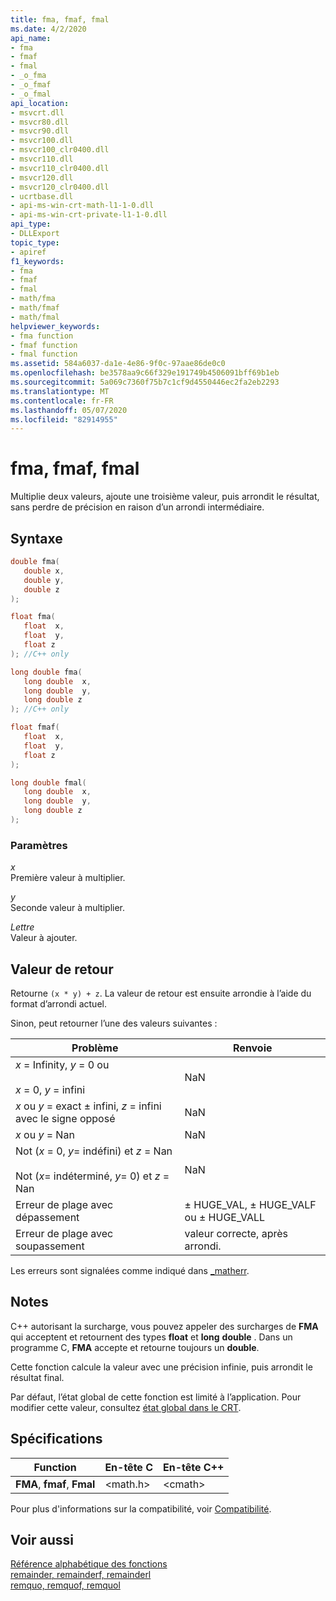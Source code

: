 ```yaml
---
title: fma, fmaf, fmal
ms.date: 4/2/2020
api_name:
- fma
- fmaf
- fmal
- _o_fma
- _o_fmaf
- _o_fmal
api_location:
- msvcrt.dll
- msvcr80.dll
- msvcr90.dll
- msvcr100.dll
- msvcr100_clr0400.dll
- msvcr110.dll
- msvcr110_clr0400.dll
- msvcr120.dll
- msvcr120_clr0400.dll
- ucrtbase.dll
- api-ms-win-crt-math-l1-1-0.dll
- api-ms-win-crt-private-l1-1-0.dll
api_type:
- DLLExport
topic_type:
- apiref
f1_keywords:
- fma
- fmaf
- fmal
- math/fma
- math/fmaf
- math/fmal
helpviewer_keywords:
- fma function
- fmaf function
- fmal function
ms.assetid: 584a6037-da1e-4e86-9f0c-97aae86de0c0
ms.openlocfilehash: be3578aa9c66f329e191749b4506091bff69b1eb
ms.sourcegitcommit: 5a069c7360f75b7c1cf9d4550446ec2fa2eb2293
ms.translationtype: MT
ms.contentlocale: fr-FR
ms.lasthandoff: 05/07/2020
ms.locfileid: "82914955"
---
```

# <a name="fma-fmaf-fmal"></a>fma, fmaf, fmal

Multiplie deux valeurs, ajoute une troisième valeur, puis arrondit le résultat, sans perdre de précision en raison d’un arrondi intermédiaire.

## <a name="syntax"></a>Syntaxe

```C
double fma(
   double x,
   double y,
   double z
);

float fma(
   float  x,
   float  y,
   float z
); //C++ only

long double fma(
   long double  x,
   long double  y,
   long double z
); //C++ only

float fmaf(
   float  x,
   float  y,
   float z
);

long double fmal(
   long double  x,
   long double  y,
   long double z
);
```

### <a name="parameters"></a>Paramètres

*x*<br/>
Première valeur à multiplier.

*y*<br/>
Seconde valeur à multiplier.

*Lettre*<br/>
Valeur à ajouter.

## <a name="return-value"></a>Valeur de retour

Retourne `(x * y) + z`. La valeur de retour est ensuite arrondie à l’aide du format d’arrondi actuel.

Sinon, peut retourner l’une des valeurs suivantes :

|Problème|Renvoie|
|-----------|------------|
|*x* = Infinity, *y* = 0 ou<br /><br /> *x* = 0, *y* = infini|NaN|
|*x* ou *y* = exact ± infini, *z* = infini avec le signe opposé|NaN|
|*x* ou *y* = Nan|NaN|
|Not (*x* = 0, *y*= indéfini) et *z* = Nan<br /><br /> Not (*x*= indéterminé, *y*= 0) et *z* = Nan|NaN|
|Erreur de plage avec dépassement|± HUGE_VAL, ± HUGE_VALF ou ± HUGE_VALL|
|Erreur de plage avec soupassement|valeur correcte, après arrondi.|

Les erreurs sont signalées comme indiqué dans [_matherr](matherr.md).

## <a name="remarks"></a>Notes 

C++ autorisant la surcharge, vous pouvez appeler des surcharges de **FMA** qui acceptent et retournent des types **float** et **long** **double** . Dans un programme C, **FMA** accepte et retourne toujours un **double**.

Cette fonction calcule la valeur avec une précision infinie, puis arrondit le résultat final.

Par défaut, l’état global de cette fonction est limité à l’application. Pour modifier cette valeur, consultez [état global dans le CRT](../global-state.md).

## <a name="requirements"></a>Spécifications

|Function|En-tête C|En-tête C++|
|--------------|--------------|------------------|
|**FMA**, **fmaf**, **Fmal**|\<math.h>|\<cmath>|

Pour plus d'informations sur la compatibilité, voir [Compatibilité](../../c-runtime-library/compatibility.md).

## <a name="see-also"></a>Voir aussi

[Référence alphabétique des fonctions](crt-alphabetical-function-reference.md)<br/>
[remainder, remainderf, remainderl](remainder-remainderf-remainderl.md)<br/>
[remquo, remquof, remquol](remquo-remquof-remquol.md)<br/>
